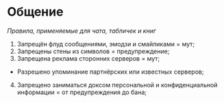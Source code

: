 # Общение
*Правила, применяемые для чата, табличек и книг*
1. Запрещён флуд сообщениями, эмодзи и смайликами = мут;
2. Запрещены стены из символов = предупреждение;
3. Запрещена реклама сторонних серверов = мут;
  - Разрешено упоминание партнёрских или известных серверов;
4. Запрещено заниматься доксом персональной и конфиденциальной информации = от предупреждения до бана;
